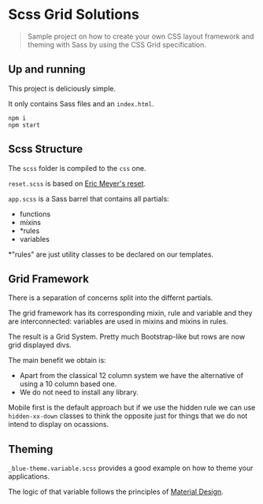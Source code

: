 # Scss Grid Solutions

> Sample project on how to create your own CSS layout framework and theming with Sass by using the CSS Grid specification.

## Up and running

This project is deliciously simple.

It only contains Sass files and an `index.html`.

```
npm i
npm start
```

## Scss Structure

The `scss` folder is compiled to the `css` one.

`reset.scss` is based on [Eric Meyer's reset](https://meyerweb.com/eric/tools/css/reset).

`app.scss` is a Sass barrel that contains all partials:

- functions
- mixins
- \*rules
- variables

\*"rules" are just utility classes to be declared on our templates.

## Grid Framework

There is a separation of concerns split into the differnt partials.

The grid framework has its corresponding mixin, rule and variable and they are interconnected: variables are used in mixins and mixins in rules.

The result is a Grid System. Pretty much Bootstrap-like but rows are now grid displayed divs.

The main benefit we obtain is:

- Apart from the classical 12 column system we have the alternative of using a 10 column based one.
- We do not need to install any library.

Mobile first is the default approach but if we use the hidden rule we can use `hidden-xx-down` classes to think the opposite just for things that we do not intend to display on ocassions.

## Theming

`_blue-theme.variable.scss` provides a good example on how to theme your applications.

The logic of that variable follows the principles of [Material Design](https://material.io/design/color/#tools-for-picking-colors).
